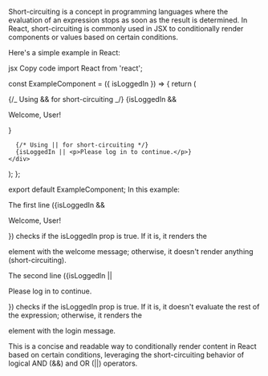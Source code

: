 Short-circuiting is a concept in programming languages where the evaluation of an expression stops as soon as the result is determined. In React, short-circuiting is commonly used in JSX to conditionally render components or values based on certain conditions.

Here's a simple example in React:

jsx
Copy code
import React from 'react';

const ExampleComponent = ({ isLoggedIn }) => {
return (

<div>
{/_ Using && for short-circuiting _/}
{isLoggedIn && <p>Welcome, User!</p>}

      {/* Using || for short-circuiting */}
      {isLoggedIn || <p>Please log in to continue.</p>}
    </div>

);
};

export default ExampleComponent;
In this example:

The first line ({isLoggedIn && <p>Welcome, User!</p>}) checks if the isLoggedIn prop is true. If it is, it renders the <p> element with the welcome message; otherwise, it doesn't render anything (short-circuiting).

The second line ({isLoggedIn || <p>Please log in to continue.</p>}) checks if the isLoggedIn prop is true. If it is, it doesn't evaluate the rest of the expression; otherwise, it renders the <p> element with the login message.

This is a concise and readable way to conditionally render content in React based on certain conditions, leveraging the short-circuiting behavior of logical AND (&&) and OR (||) operators.
